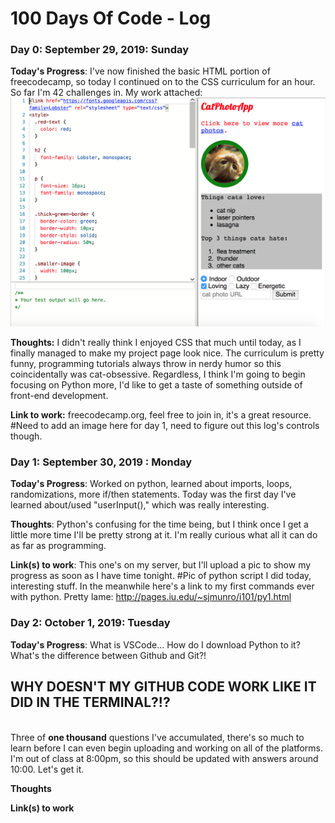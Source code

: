 # 100 Days Of Code - Log

### Day 0: September 29, 2019: Sunday

**Today's Progress**: I've now finished the basic HTML portion of freecodecamp, so today I continued on to the CSS curriculum for an hour. So far I'm 42 challenges in.  My work attached:
<br/>
<img src="https://raw.githubusercontent.com/smunro317/100-days-of-code/master/Images/100Day1.png" width="700">

**Thoughts:** I didn't really think I enjoyed CSS that much until today, as I finally managed to make my project page look nice.  The curriculum is pretty funny, programming tutorials always throw in nerdy humor so this coincidentally was cat-obsessive. Regardless, I think I'm going to begin focusing on Python more, I'd like to get a taste of something outside of front-end development.

**Link to work:** freecodecamp.org, feel free to join in, it's a great resource.
      #Need to add an image here for day 1, need to figure out this log's controls though.

### Day 1: September 30, 2019 : Monday

**Today's Progress**: Worked on python, learned about imports, loops, randomizations, more if/then statements.  Today was the first day I've learned about/used "userInput()," which was really interesting.  

**Thoughts**: Python's confusing for the time being, but I think once I get a little more time I'll be pretty strong at it.  I'm really curious what all it can do as far as programming.

**Link(s) to work**: This one's on my server, but I'll upload a pic to show my progress as soon as I have time tonight.
    #Pic of python script I did today, interesting stuff.  In the meanwhile here's a link to my first commands ever with python.  Pretty lame: http://pages.iu.edu/~sjmunro/i101/py1.html


### Day 2: October 1, 2019: Tuesday

**Today's Progress**: What is VSCode... How do I download Python to it? What's the difference between Github and Git?!
<p><h2><b>WHY DOESN'T MY GITHUB CODE WORK LIKE IT DID IN THE TERMINAL?!?</b></h2><p>
<br/>
Three of <b>one thousand</b> questions I've accumulated, there's so much to learn before I can even begin uploading and working on all of the platforms. I'm out of class at 8:00pm, so this should be updated with answers around 10:00.  Let's get it.

**Thoughts** 

**Link(s) to work**
